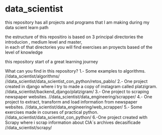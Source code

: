 # data_scientist
this repository has all projects and programs that I am making during my data scient learn path

the estructure of this repositiro is based on 3 principal directories the introducion , medium level and master,  
in each of that directories you will find exercises an proyects based of the level of knowledge

this repository start of a great learning journey

What can you find in this repository?
1.- Some examples to algorithms.  //data_scientist/algorithms/   //data_scientist/data_scientist_con_python/retos_pablo/
2.- One project created in django where i try to made a copy of instagram called platzigram.  //data_scientist/backend_django/platzigram/
3.- One project to scraping newspaper websites.  //data_scientist/data_engineering/scrapper/
4.- One project to extract, transform and load information from newspaper websites.   //data_scientist/data_engineering/web_scrapper/
5.- Some exercises made in courses of practical python.  //data_scientist/data_scientist_con_python/
6.-One project created with Scrapy where i scrap information about CIA´s archives decasificade   //data_scientist/scrapy/
